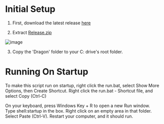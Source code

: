 # Initial Setup

1. First, download the latest release [here](https://github.com/Veldermon-rbg/dragon/releases/)

2. Extract <ins>Release.zip</ins>


  ![image](https://github.com/user-attachments/assets/7d006f5f-60da-4446-9c36-077312d644cc)


3. Copy the 'Dragon' folder to your C: drive's root folder.




# Running On Startup

To make this script run on startup, right click the run.bat, select Show More Options, then Create Shortcut. Right click the run.bat - Shortcut file, and select Copy (Ctrl-C)

On your keyboard, press Windows Key + R to open a new Run window. Type shell:startup in the box. Right click on an empty area in that folder. Select Paste (Ctrl-V). Restart your computer, and it should run.
